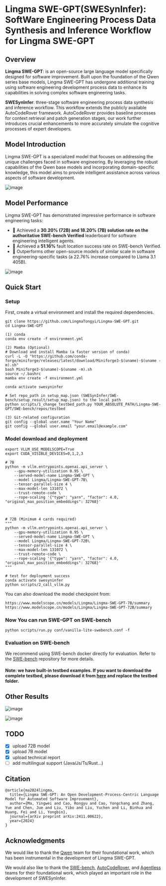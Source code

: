 # Lingma SWE-GPT(SWESynInfer): SoftWare Engineering Process Data Synthesis and Inference Workflow for Lingma SWE-GPT

## Overview


**Lingma SWE-GPT**:  is an open-source large language model specifically designed for software improvement. Built upon the foundation of the Qwen series base models, Lingma SWE-GPT has undergone additional training using software engineering development process data to enhance its capabilities in solving complex software engineering tasks.



**SWESynInfer**: three-stage software engineering process data synthesis and inference workflow. This workflow extends the publicly available AutoCodeRover framework. AutoCodeRover provides baseline processes for context retrieval and patch generation stages, our work further introduces crucial enhancements to more accurately simulate the cognitive processes of expert developers.


## Model Introduction

Lingma SWE-GPT is a specialized model that focuses on addressing the unique challenges faced in software engineering. By leveraging the robust capabilities of the Qwen base models and incorporating domain-specific knowledge, this model aims to provide intelligent assistance across various aspects of software development.

![image](https://github.com/user-attachments/assets/c2b0b1d6-0cc9-42f1-abc3-ed51e52b457c)


## Model Performance

Lingma SWE-GPT has demonstrated impressive performance in software engineering tasks:

- 🌟 Achieved a **30.20% (72B) and 18.20% (7B) solution rate on the authoritative SWE-bench Verified** leaderboard for software engineering intelligent agents.
- 🌟 Achieved a **51.16%** fault location success rate on SWE-bench Verified.
- 👑 Outperforms other open-source models of similar scale in software engineering-specific tasks (a
22.76% increase compared to Llama 3.1 405B).

![image](https://github.com/user-attachments/assets/e250d89d-8962-4f5b-9cef-00dd34d99532)



## Quick Start
### Setup
First, create a virtual environment and install the required dependencies.
```
git clone https://github.com/LingmaTongyi/Lingma-SWE-GPT.git
cd Lingma-SWE-GPT

(1) conda
conda env create -f environment.yml

(2) Mamba (Optional)
# Download and install Mamba (a faster version of conda)
curl -L -O "https://github.com/conda-forge/miniforge/releases/latest/download/Miniforge3-$(uname)-$(uname -m).sh"
bash Miniforge3-$(uname)-$(uname -m).sh
source ~/.bashrc
mamba env create -f environment.yml

conda activate swesyninfer

# Set repo_path in setup_map.json (SWESynInfer/SWE-bench/setup_result/setup_map.json) to the local path
python scripts/1_change_testbed_path.py YOUR_ABSOLUTE_PATH/Lingma-SWE-GPT/SWE-bench/repos/testbed

(3) Git-related configuration
git config --global user.name "Your Name"
git config --global user.email "your.email@example.com"

```
### Model download and deployment
```
export VLLM_USE_MODELSCOPE=True
export CUDA_VISIBLE_DEVICES=0,1,2,3

# 7B
python -m vllm.entrypoints.openai.api_server \
    --gpu-memory-utilization 0.95 \
    --served-model-name Lingma-SWE-GPT \
    --model Lingma/Lingma-SWE-GPT-7B\
    --tensor-parallel-size 4 \
    --max-model-len 131072 \
    --trust-remote-code \
    --rope-scaling '{"type": "yarn", "factor": 4.0, "original_max_position_embeddings": 32768}'



# 72B (Minimum 4 cards required)
"""
python -m vllm.entrypoints.openai.api_server \
    --gpu-memory-utilization 0.95 \
    --served-model-name Lingma-SWE-GPT \
    --model Lingma/Lingma-SWE-GPT-72B\
    --tensor-parallel-size 4 \
    --max-model-len 131072 \
    --trust-remote-code \
    --rope-scaling '{"type": "yarn", "factor": 4.0, "original_max_position_embeddings": 32768}'
"""

# test for deployment success
conda activate swesyninfer
python scripts/2_call_vllm.py
```
You can also download the model checkpoint from:
```
https://www.modelscope.cn/models/Lingma/Lingma-SWE-GPT-7B/summary
https://www.modelscope.cn/models/Lingma/Lingma-SWE-GPT-72B/summary
```

### Now You can run SWE-GPT on SWE-bench
```
python scripts/run.py conf/vanilla-lite-swebench.conf -f
```
### Evaluation on SWE-bench
We recommend using SWE-bench docker directly for evaluation.
Refer to the [SWE-bench](https://github.com/princeton-nlp/SWE-bench) repository for more details.

#### Note: we have built-in testbed examples. If you want to download the complete testbed, please download it from [here](https://modelscope.cn/datasets/Lingma/testbed/summary) and replace the testbed folder.

## Other Results

![image](https://github.com/user-attachments/assets/994b7de4-3dc7-4136-a81c-1315651ad646)

![image](https://github.com/user-attachments/assets/40bc0846-2e59-4a64-ae7d-f6eda20db69b)



## TODO
- [x] upload 72B model
- [x] upload 7B model
- [x] upload technical report
- [ ] add multilingual support (Java/Js/Ts/Rust...)

## Citation
```
@article{ma2024lingma,
  title={Lingma SWE-GPT: An Open Development-Process-Centric Language Model for Automated Software Improvement},
  author={Ma, Yingwei and Cao, Rongyu and Cao, Yongchang and Zhang, Yue and Chen, Jue and Liu, Yibo and Liu, Yuchen and Li, Binhua and Huang, Fei and Li, Yongbin},
  journal={arXiv preprint arXiv:2411.00622},
  year={2024}
}
```

## Acknowledgments

We would like to thank the [Qwen](https://github.com/QwenLM/Qwen2.5) team for their foundational work, which has been instrumental in the development of Lingma SWE-GPT.

We would also like to thank the [SWE-bench](https://github.com/princeton-nlp/SWE-bench), [AutoCodeRover](https://github.com/nus-apr/auto-code-rover), and [Agentless](https://github.com/OpenAutoCoder/Agentless) teams for their foundational work, which played an important role in the development of SWESynInfer.


